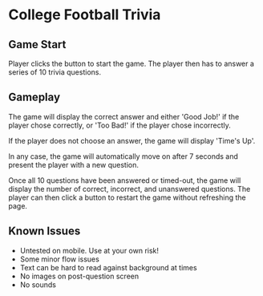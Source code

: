 # College Football Trivia

## Game Start
Player clicks the button to start the game. The player then has to answer a series of 10 trivia questions.

## Gameplay
The game will display the correct answer and either 'Good Job!' if the player chose correctly, or 'Too Bad!' if the player chose incorrectly.

If the player does not choose an answer, the game will display 'Time's Up'.

In any case, the game will automatically move on after 7 seconds and present the player with a new question.

Once all 10 questions have been answered or timed-out, the game will display the number of correct, incorrect, and unanswered questions. The player can then click a button to restart the game without refreshing the page.

## Known Issues
* Untested on mobile. Use at your own risk!
* Some minor flow issues
* Text can be hard to read against background at times
* No images on post-question screen
* No sounds
